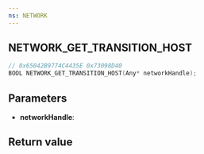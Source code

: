 ```yaml
---
ns: NETWORK
---
```

## NETWORK_GET_TRANSITION_HOST

```c
// 0x65042B9774C4435E 0x73098D40
BOOL NETWORK_GET_TRANSITION_HOST(Any* networkHandle);
```


## Parameters
* **networkHandle**: 

## Return value
